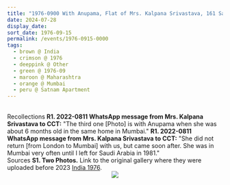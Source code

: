 ```yaml
---
title: "1976-0900 With Anupama, Flat of Mrs. Kalpana Srivastava, 161 Satnam Apartments, 93 Sadhu Vaswani Marg, Ganesh Murti Nagar, Cuffe Parade, Mumbai, Maharashtra, India, Mumbai, Maharashtra, India"
date: 2024-07-28
display_date: 
sort_date: 1976-09-15
permalink: /events/1976-0915-0000
tags:
  - brown @ India
  - crimson @ 1976
  - deeppink @ Other
  - green @ 1976-09
  - maroon @ Maharashtra  
  - orange @ Mumbai
  - peru @ Satnam Apartment
---
```


<br>

<wave-list>
  <list-title color="DarkSeaGreen" width="65">Recollections</list-title>
  <list-item color="BlanchedAlmond"  width="280"><b>R1. 2022-0811 WhatsApp message from Mrs. Kalpana Srivastava to CCT:</b> "The third one [Photo] is with Anupama when she was about 6 months old in the same home in Mumbai." </list-item>
  <list-item color="Lavender"  width="280"><b>R1. 2022-0811 WhatsApp message from Mrs. Kalpana Srivastava to CCT:</b> "She did not return [from London to Mumbai] with us, but came soon after. She was in Mumbai very often until I left for Saudi Arabia in 1981."</list-item>  
</wave-list>

<br>

<wave-list>
  <list-title color="DarkSeaGreen" width="40">Sources</list-title>
  <list-item color="BlanchedAlmond"  width="280"><b>S1. Two Photos.</b> Link to the original gallery where they were uploaded before 2023 <a href="https://eternalmoments.smugmug.com/Countries/India/1976/">India 1976</a>.</list-item>
</wave-list>

<div style="text-align: center"><img src="https://pub-bcc3cbe9b1e94ba1ac28915f7a3900fa.r2.dev/1976-0900_With_Anupama_Flat_of_Mrs._Kalpana_Srivastava_161_Satnam_Apartments_93_Sadhu_Vaswani_Marg_Ganesh_Murti_Nagar_Cuffe_Parade_Mumbai_Maharashtra_India_Mumbai_Maharashtra_India_02_(DCB).jpg" /></div>
